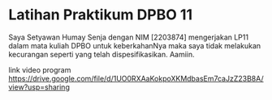# Latihan Praktikum DPBO 11
Saya Setyawan Humay Senja dengan NIM [2203874] mengerjakan LP11
dalam mata kuliah DPBO untuk keberkahanNya maka saya tidak
melakukan kecurangan seperti yang telah dispesifikasikan. Aamiin.


link video program
https://drive.google.com/file/d/1UO0RXAaKokpoXKMdbasEm7caJzZ23B8A/view?usp=sharing
